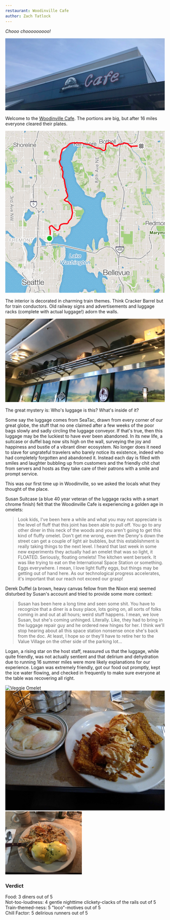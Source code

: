 ```yaml
---
restaurant: Woodinville Cafe
author: Zach Tatlock
---
```


_Chooo chooooooooo!_

![Woodinville Cafe][wcafe-sign]

Welcome to the [Woodinville Cafe][woodinville-cafe-web].  The portions are big,
but after 16 miles everyone cleared their plates.

![CSE to Woodinville Route][cse-woodinville-route]

The interior is decorated in charming train themes.  Think Cracker Barrel but
for train conductors.  Old railway signs and advertisements and luggage racks
(complete with actual luggage!) adorn the walls.

![Woodinville Cafe Luggage][wcafe-luggage]

The great mystery is: Who's luggage is this? What's inside of it?

Some say the luggage comes from SeaTac, drawn from every corner of our great
globe, the stuff that no one claimed after a few weeks of the poor bags slowly
and sadly circling the luggage conveyor.  If that's true, then this luggage may
be the luckiest to have ever been abandoned.  In its new life, a suitcase or
duffel bag now sits high on the wall, surveying the joy and happiness and
bustle of a vibrant diner ecosystem.  No longer does it need to slave for
ungrateful travelers who barely notice its existence, indeed who had completely
forgotten and abandoned it.  Instead each day is filled with smiles and
laughter bubbling up from customers and the friendly chit chat from servers and
hosts as they take care of their patrons with a smile and prompt service.

This was our first time up in Woodinville, so we asked the locals what they
thought of the place.

Susan Suitcase (a blue 40 year veteran of the luggage racks with a smart chrome
finish) felt that the Woodinville Cafe is experiencing a golden age in omelets:

>   Look kids, I've been here a while and what you may not appreciate is the
>   level of fluff that this joint has been able to pull off.  You go to any
>   other diner in this neck of the woods and you aren't going to get this kind
>   of fluffy omelet.  Don't get me wrong, even the Denny's down the street can
>   get a couple of light air bubbles, but this establishment is really taking
>   things to the next level.  I heard that last week in some new experiments
>   they actually had an omelet that was so light, it FLOATED.  Seriously,
>   floating omelets!  The kitchen went berserk.  It was like trying to eat on
>   the International Space Station or something.  Eggs everywhere.  I mean, I
>   love light fluffy eggs, but things may be getting out of hand here.  As our
>   technological progress accelerates, it's important that our reach not
>   exceed our grasp!

Derek Duffel (a brown, heavy canvas fellow from the Nixon era) seemed disturbed
by Susan's account and tried to provide some more context:

>   Susan has been here a long time and seen some shit.  You have to recognize
>   that a diner is a busy place, lots going on, all sorts of folks coming in
>   and out at all hours; weird stuff happens.  I mean, we love Susan, but
>   she's coming unhinged.  Literally.  Like, they had to bring in the luggage
>   repair guy and he ordered new hinges for her.  I think we'll stop hearing
>   about all this space station nonsense once she's back from the doc.  At
>   least, I hope so or they'll have to retire her to the Value Village on the
>   other side of the parking lot...

Logan, a rising star on the host staff, reassured us that the luggage, while
quite friendly, was not actually sentient and that delirium and dehydration due
to running 16 summer miles were more likely explanations for our experience.
Logan was extremely friendly, got our food out promptly, kept the ice water
flowing, and checked in frequently to make sure everyone at the table was
recovering all right.

<div class="row">
  <div class="column">
    <img src="/img/brunch-reviews/190601-woodinville-cafe/wcafe-veggie-omelet.jpg" alt="Veggie Omelet">
  </div>
  <div class="column">
    <img src="/img/brunch-reviews/190601-woodinville-cafe/wcafe-french-toast.jpg" alt="French Toast">
  </div>
</div>
<div class="row">
  <img src="/img/brunch-reviews/190601-woodinville-cafe/wcafe-bennies.jpg" alt="Benedicts" width="48%">
</div>

### Verdict

Food: 3 diners out of 5  
Not-too-loudness: 4 gentle nighttime clickety-clacks of the rails out of 5  
Train-themed-ness: 5 "loco"-motives out of 5  
Chill Factor: 5 delirious runners out of 5  

[woodinville-cafe-web]: http://woodinville.cafesinc.com/
[wcafe-logo]: /img/brunch-reviews/190601-woodinville-cafe/wcafe-logo.png
[wcafe-sign]: /img/brunch-reviews/190601-woodinville-cafe/wcafe-sign.jpg
[cse-woodinville-route]: /img/brunch-reviews/190601-woodinville-cafe/cse-woodinville-route.png
[wcafe-luggage]: /img/brunch-reviews/190601-woodinville-cafe/wcafe-luggage.jpg
